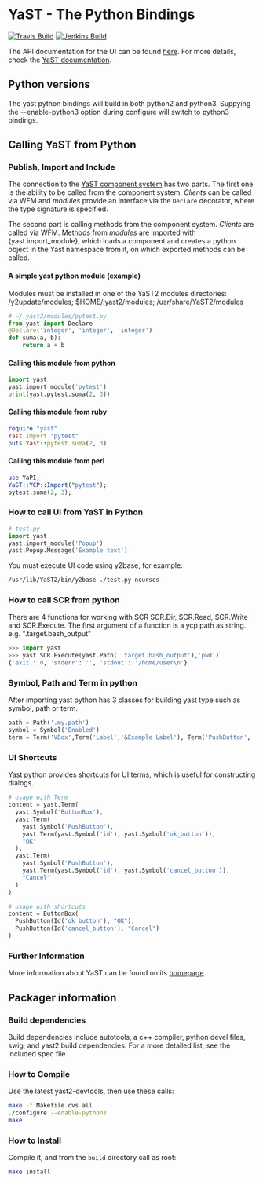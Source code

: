 # YaST - The Python Bindings #

[![Travis Build](https://travis-ci.org/yast/yast-python-bindings.svg?branch=master)](https://travis-ci.org/yast/yast-python-bindings)
[![Jenkins Build](http://img.shields.io/jenkins/s/https/ci.opensuse.org/yast-yast-python-bindings-master.svg)](https://ci.opensuse.org/view/Yast/job/yast-yast-python-bindings-master/)

The API documentation for the UI can be found [here][api]. For more details,
check the [YaST documentation][doc].

[api]: http://yast-ui-bindings.surge.sh
[doc]: http://yast.opensuse.org/documentation

## Python versions
The yast python bindings will build in both python2 and python3. Suppying the
--enable-python3 option during configure will switch to python3 bindings.

## Calling YaST from Python

### Publish, Import and Include

The connection to the [YaST component system][arch] has two parts.
The first one is the ability
to be called from the component system. *Clients* can be called via WFM
and *modules* provide an interface via the `Declare` decorator, where the type
signature is specified.

[arch]: https://yastgithubio.readthedocs.org/en/latest/architecture/

The second part is calling methods from the component system. *Clients* are called
via WFM. Methods from *modules* are imported with {yast.import_module}, which
loads a component and creates a python object in the Yast namespace from it, on which
exported methods can be called.

#### A simple yast python module (example)
Modules must be installed in one of the YaST2 modules directories:
/y2update/modules; $HOME/.yast2/modules; /usr/share/YaST2/modules

```python
# ~/.yast2/modules/pytest.py
from yast import Declare
@Declare('integer', 'integer', 'integer')
def suma(a, b):
    return a + b
```

#### Calling this module from python

```python
import yast
yast.import_module('pytest')
print(yast.pytest.suma(2, 3))
```

#### Calling this module from ruby

```ruby
require "yast"
Yast.import "pytest"
puts Yast::pytest.suma(2, 3)
```

#### Calling this module from perl

```perl
use YaPI;
YaST::YCP::Import("pytest");
pytest.suma(2, 3);
```

### How to call UI from YaST in Python

```python
# test.py
import yast
yast.import_module('Popup')
yast.Popup.Message('Example text')
```

You must execute UI code using y2base, for example:

```bash
/usr/lib/YaST2/bin/y2base ./test.py ncurses
```


### How to call SCR from python
There are 4 functions for working with SCR SCR.Dir, SCR.Read, SCR.Write
and SCR.Execute. The first argument of a function is a ycp path as string.
e.g. ".target.bash_output"

```python
>>> import yast
>>> yast.SCR.Execute(yast.Path('.target.bash_output'),'pwd')
{'exit': 0, 'stderr': '', 'stdout': '/home/user\n'}
```


### Symbol, Path and Term in python
After importing yast python has 3 classes for building yast type such as
symbol, path or term.

```python
path = Path('.my.path')
symbol = Symbol('Enabled')
term = Term('VBox',Term('Label','&Example Label'), Term('PushButton', '&So What'))
```

### UI Shortcuts
Yast python provides shortcuts for UI terms, which is useful for constructing dialogs.

```python
# usage with Term
content = yast.Term(
  yast.Symbol('ButtonBox'),
  yast.Term(
    yast.Symbol('PushButton'),
    yast.Term(yast.Symbol('id'), yast.Symbol('ok_button')),
    "OK"
  ),
  yast.Term(
    yast.Symbol('PushButton'),
    yast.Term(yast.Symbol('id'), yast.Symbol('cancel_button')),
    "Cancel"
  )
)

# usage with shortcuts
content = ButtonBox(
  PushButton(Id('ok_button'), "OK"),
  PushButton(Id('cancel_button'), "Cancel")
)
```

### Further Information

More information about YaST can be found on its [homepage](http://yast.opensuse.org).

## Packager information

### Build dependencies

Build dependencies include autotools, a c++ compiler, python devel files, swig,
and yast2 build dependencies. For a more detailed list, see the included
spec file.

### How to Compile

Use the latest yast2-devtools, then use these calls:

```bash
make -f Makefile.cvs all
./configure --enable-python3
make
```

### How to Install

Compile it, and from the `build` directory call as root:

```bash
make install
```

